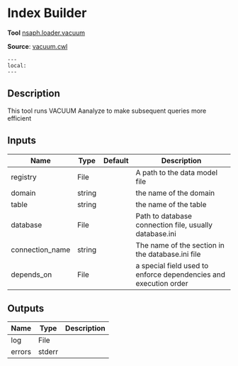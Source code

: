 # Index Builder
**Tool** 	[nsaph.loader.vacuum](../../../../platform/doc/members/vacuum.html) 

[//]: # (TODO: use intersphinx)

**Source**: [vacuum.cwl](../members/vacuum_cwl.md)

```{contents}
---
local:
---
```

## Description
This tool runs VACUUM Aanalyze to make subsequent queries
more efficient


## Inputs

| Name | Type | Default | Description |
|------|------|---------|-------------|
|registry|File| |A path to the data model file |
|domain|string| |the name of the domain|
|table|string| |the name of the table|
|database|File| |Path to database connection file, usually database.ini|
|connection_name|string| |The name of the section in the database.ini file|
|depends_on|File| |a special field used to enforce dependencies and execution order|

## Outputs

| Name | Type | Description |
|------|------|-------------|
|log|File| |
|errors|stderr| |
